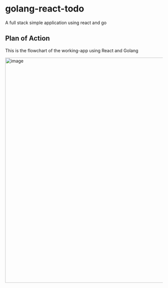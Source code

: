 # golang-react-todo
A full stack simple application using react and go

## Plan of Action 

This is the flowchart of the working-app using React and Golang

<img width="718" alt="image" src="https://github.com/user-attachments/assets/fb9ea820-052c-4a88-a78b-e9a79d990985">

